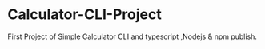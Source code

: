 # Calculator-CLI-Project
 First Project of Simple Calculator CLI and typescript ,Nodejs  & npm publish.
